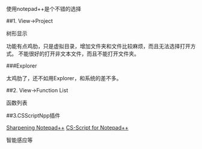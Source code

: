 ﻿使用notepad++是个不错的选择

##1. View->Project

树形显示

功能有点鸡肋，只是虚拟目录，增加文件夹和文件比较麻烦，而且无法选择打开方式。
不能很好的打开非文本文件，而且不能打开文件夹。

###Explorer 

太鸡肋了，还不如用Explorer，和系统的差不多。

##2. View->Function List

函数列表

##3.CSScriptNpp插件

[Sharpening Notepad++](http://www.codeproject.com/Articles/694248/Sharpening-Notepadplusplus)
[CS-Script for Notepad++ ](https://csscriptnpp.codeplex.com/)

智能感应等